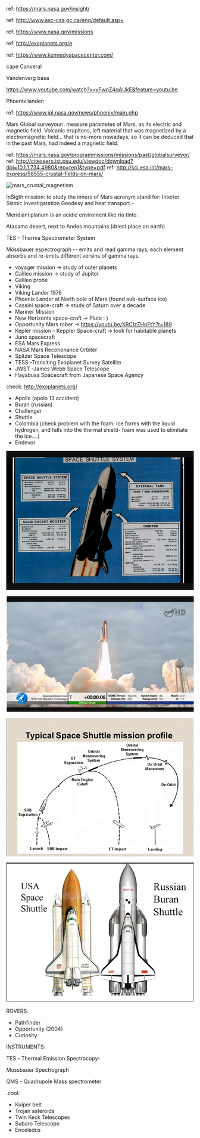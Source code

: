 


ref: https://mars.nasa.gov/insight/

ref: http://www.asc-csa.gc.ca/eng/default.asp+

ref: https://www.nasa.gov/missions

ref: http://exoplanets.org/e

ref: https://www.kennedyspacecenter.com/

cape Canveral

Vandenverg basa


https://www.youtube.com/watch?v=vFwqZ4qAUkE&feature=youtu.be


Phoenix lander:  

ref: https://www.jpl.nasa.gov/news/phoenix/main.php

Mars Global surveyour:.  measure parametes of Mars, as its electric and magnetic field. Volcanic erupitons, left material that was 
magnetized by a electromagnetic field... that is no-more nowadays, so it can be deduced that in the past Mars, had indeed a magnetic
field.

ref: https://mars.nasa.gov/programmissions/missions/past/globalsurveyor/
ref: http://citeseerx.ist.psu.edu/viewdoc/download?doi=10.1.1.734.4980&rep=rep1&type=pdf
ref: http://sci.esa.int/mars-express/58555-crustal-fields-on-mars/

![mars_crustal_magnetism](http://sci.esa.int/science-e-media/img/bb/135896main_pnas_102_42_connerney_fig1_625w.jpg)




InSigth mission: to study the inners of Mars acronym stand for: Interior  Sismic investigatation Geodesy and heat transport.-




Meridiani planum is an acidic enviroment like rio tinto.

Atacama desert, next to Andes mountains (driest place on earth)

TES - Therma Spectrometer System

Mössbauer espectrograph -- emits and read gamma rays, each element absorbs and re-emits different versins of gamma rays.

- voyager mission -> study of outer planets
- Galileo mission -> study of Jupiter
- Galileo probe
- Viking
- Viking Lander 1976
- Phoenix Lander at North pole of Mars (found sub-surface ice)
- Cassini space-craft -> study of Saturn over a decade
- Mariner Mission
- New Horizonts space-craft -> Pluto : )
- Opportunity Mars rober -> https://youtu.be/XRCIzZHpFtY?t=189
- Kepler mission - Keppler Space-craft -> look for habitable planets
- Juno spacecraft
- ESA Mars Express
- NASA Mars Recononance Orbiter
- Spitzer Space Telescope
- TESS -Transiting Exoplanet Survey Satellite
- JWST -James Webb Space Telescope
- Hayabusa Spàcecraft from Japanese Space Agency
   
check:  http://exoplanets.org/


- Apollo (apolo 13 accident)
- Buran (russian)
- Challenger
- Shuttle
- Colombia (check problem with the foam: ice forms with the liquid hydrogen, and falls into the thermal shield- foam was used to elimitate the ice....)
- Endevor


![space_shuttel](https://github.com/sergiocollado/potpourri/blob/master/image/space_shuttle.PNG)


![space_shuttel_launch](https://github.com/sergiocollado/potpourri/blob/master/image/space_shuttle_launch_00.PNG)


![space_shuttel_typicalmission](https://github.com/sergiocollado/potpourri/blob/master/image/SPACE_SHUTTLE_TYPICAL_MISSION.PNG)



![buran](https://github.com/sergiocollado/potpourri/blob/master/image/buran.PNG)


ROVERS:

- Pathfinder
- Opportunity (2004)
- Curiosity



INSTRUMENTS:

TES - Thermal Emission Spectrocopy-

Mossbauer Spectrograph

QMS - Quadrupole Mass spectrometer


.cool:

- Kuiper belt
- Trojan asteroids
- Twin Keck Telescopes
- Subaro Telescope
- Enceladus 
